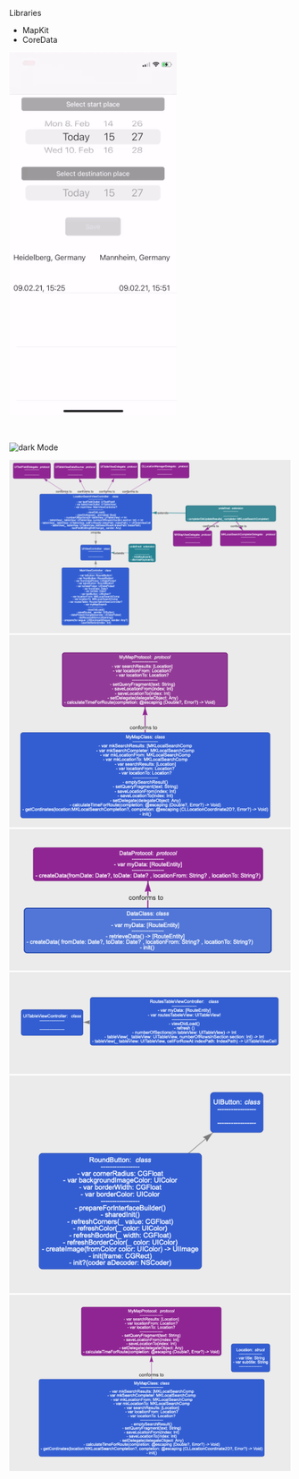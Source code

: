 
Libraries
* MapKit
* CoreData

![white Mode](https://github.com/taioo/route-rider/blob/master/road-rider-storyboard/attachment/w.gif)

<br>

![dark Mode](https://github.com/taioo/route-rider/blob/master/road-rider-storyboard/attachment/d.gif)


<img src="attachment/diagram/1.png"/>
<img src="attachment/diagram/2.png"/>
<img src="attachment/diagram/3.png"/>
<img src="attachment/diagram/4.png"/>
<img src="attachment/diagram/5.png"/>
<img src="attachment/diagram/6.png"/>
